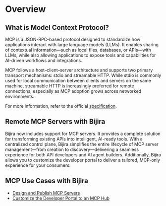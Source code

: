 # Overview

## What is Model Context Protocol?

MCP is a JSON-RPC–based protocol designed to standardize how applications interact with large language models (LLMs). It enables sharing of contextual information—such as local files, databases, or APIs—with LLMs, while also allowing applications to expose tools and capabilities for AI-driven workflows and integrations.

MCP follows a host–client–server architecture and supports two primary transport mechanisms: stdio and streamable HTTP. While stdio is commonly used for local communication between clients and servers on the same machine, streamable HTTP is increasingly preferred for remote connections, especially as MCP adoption grows across networked environments. 

For more information, refer to the official [specification](https://modelcontextprotocol.io/introduction).

## Remote MCP Servers with Bijira

Bijira now includes support for MCP servers. It provides a complete solution for transforming existing APIs into intelligent, AI-ready tools. With a centralized control plane, Bijira simplifies the entire lifecycle of MCP server management—from creation to discovery—delivering a seamless experience for both API developers and AI agent builders. Additionally, Bijira allows you to customize the developer portal to deliver a tailored, MCP-only experience for your consumers.

## MCP Use Cases with Bijira

- [Design and Publish MCP Servers](design-mcp-servers.md)
- [Customize the Developer Portal to an MCP Hub](devportal-mcp-hub.md)


